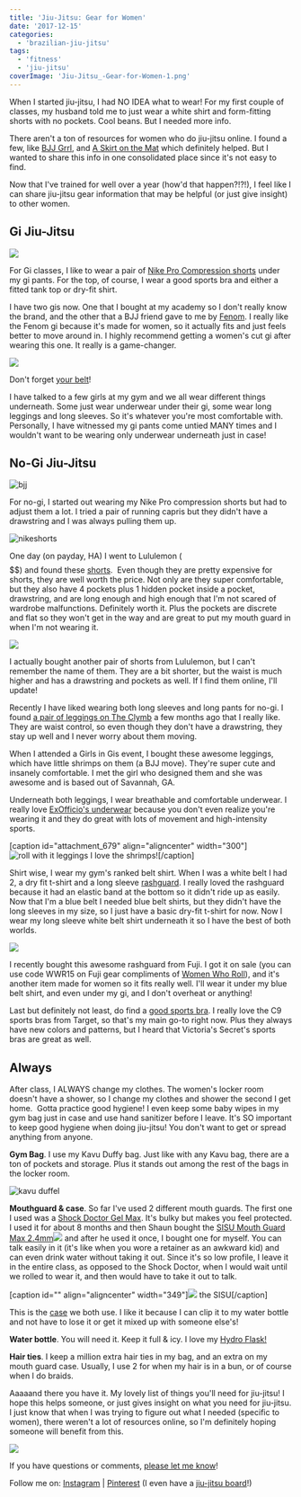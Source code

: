 ```yaml
---
title: 'Jiu-Jitsu: Gear for Women'
date: '2017-12-15'
categories:
  - 'brazilian-jiu-jitsu'
tags:
  - 'fitness'
  - 'jiu-jitsu'
coverImage: 'Jiu-Jitsu_-Gear-for-Women-1.png'
---
```


When I started jiu-jitsu, I had NO IDEA what to wear! For my first couple of classes, my husband told me to just wear a white shirt and form-fitting shorts with no pockets. Cool beans. But I needed more info.

There aren't a ton of resources for women who do jiu-jitsu online. I found a few, like [BJJ Grrl](https://bjjgrrl.wordpress.com/), and [A Skirt on the Mat](https://skirtonthemat.wordpress.com/) which definitely helped. But I wanted to share this info in one consolidated place since it's not easy to find.

Now that I've trained for well over a year (how'd that happen?!?!), I feel like I can share jiu-jitsu gear information that may be helpful (or just give insight) to other women.

## Gi Jiu-Jitsu

![](images/IMG_20171013_180100-768x1024.jpg)

For Gi classes, I like to wear a pair of [Nike Pro Compression shorts](https://amzn.to/2Fk2T9V) under my gi pants. For the top, of course, I wear a good sports bra and either a fitted tank top or dry-fit shirt.

I have two gis now. One that I bought at my academy so I don't really know the brand, and the other that a BJJ friend gave to me by [Fenom](https://fenomkimonos.com/products.html). I really like the Fenom gi because it's made for women, so it actually fits and just feels better to move around in. I highly recommend getting a women's cut gi after wearing this one. It really is a game-changer.

![](images/IMG_20180302_175840-768x1024.jpg)

Don't forget [your belt](https://www.amazon.com/Venum-BJJ-Belt-White-A2/dp/B00B45ULSG/ref=as_li_ss_tl?crid=3KXLVWYSYO5YV&keywords=jiu+jitsu+belt&qid=1559225181&refinements=p_85:2470955011,p_72:1248957011&rnid=1248955011&rps=1&s=sporting-goods&sprefix=jiu+jitsu+gi,sporting,148&sr=1-3&linkCode=ll1&tag=kaleigh-20&linkId=785dc798e9f6b6d252bdae8d4c09ed71&language=en_US)!

I have talked to a few girls at my gym and we all wear different things underneath. Some just wear underwear under their gi, some wear long leggings and long sleeves. So it's whatever you're most comfortable with. Personally, I have witnessed my gi pants come untied MANY times and I wouldn't want to be wearing only underwear underneath just in case!

## No-Gi Jiu-Jitsu

![bjj](images/20160723_121140-e1473185145601-scaled-e1590287160110-576x1024.jpg)

For no-gi, I started out wearing my Nike Pro compression shorts but had to adjust them a lot. I tried a pair of running capris but they didn't have a drawstring and I was always pulling them up.

![nikeshorts](images/Screen-Shot-2016-09-07-at-3.44.05-PM.png)

One day (on payday, HA) I went to Lululemon ($$$$$$) and found these [shorts](https://shop.lululemon.com/p/women-shorts/Align-Short-4-MD/_/prod9201275?color=36763&clickref=1011l7yYyTgB&CID=PHG_aff).  Even though they are pretty expensive for shorts, they are well worth the price. Not only are they super comfortable, but they also have 4 pockets plus 1 hidden pocket inside a pocket, drawstring, and are long enough and high enough that I'm not scared of wardrobe malfunctions. Definitely worth it. Plus the pockets are discrete and flat so they won't get in the way and are great to put my mouth guard in when I'm not wearing it.

![](images/lululemonshorts.png)

I actually bought another pair of shorts from Lululemon, but I can't remember the name of them. They are a bit shorter, but the waist is much higher and has a drawstring and pockets as well. If I find them online, I'll update!

Recently I have liked wearing both long sleeves and long pants for no-gi. I found [a pair of leggings on The Clymb](https://www.theclymb.com/Product.aspx?l=00240107003800000000&p=CLW01275&s=00000) a few months ago that I really like. They are waist control, so even though they don't have a drawstring, they stay up well and I never worry about them moving.

When I attended a Girls in Gis event, I bought these awesome leggings, which have little shrimps on them (a BJJ move). They're super cute and insanely comfortable. I met the girl who designed them and she was awesome and is based out of Savannah, GA.

Underneath both leggings, I wear breathable and comfortable underwear. I really love [ExOfficio's underwear](https://amzn.to/2FjgONz) because you don't even realize you're wearing it and they do great with lots of movement and high-intensity sports.

\[caption id="attachment_679" align="aligncenter" width="300"\]![roll with it leggings](images/IMG_20170921_205124_283-300x300.jpg) I love the shrimps!\[/caption\]

Shirt wise, I wear my gym's ranked belt shirt. When I was a white belt I had 2, a dry fit t-shirt and a long sleeve [rashguard](https://breakingmuscle.com/fitness/the-top-10-bjj-rashguards-for-women). I really loved the rashguard because it had an elastic band at the bottom so it didn't ride up as easily. Now that I'm a blue belt I needed blue belt shirts, but they didn't have the long sleeves in my size, so I just have a basic dry-fit t-shirt for now. Now I wear my long sleeve white belt shirt underneath it so I have the best of both worlds.

![](images/IMG_20171004_184958_1-768x1024.jpg)

I recently bought this awesome rashguard from Fuji. I got it on sale (you can use code WWR15 on Fuji gear compliments of [Women Who Roll](https://www.instagram.com/womenwhorollbjj/)), and it's another item made for women so it fits really well. I'll wear it under my blue belt shirt, and even under my gi, and I don't overheat or anything!

Last but definitely not least, do find a [good sports bra](https://web.archive.org/web/20161221164547/http://www.target.com:80/p/women-s-power-core-compression-racerback-sports-bra-c9-champion/-/A-50271294). I really love the C9 sports bras from Target, so that's my main go-to right now. Plus they always have new colors and patterns, but I heard that Victoria's Secret's sports bras are great as well.

## Always

After class, I ALWAYS change my clothes. The women's locker room doesn't have a shower, so I change my clothes and shower the second I get home.  Gotta practice good hygiene! I even keep some baby wipes in my gym bag just in case and use hand sanitizer before I leave. It's SO important to keep good hygiene when doing jiu-jitsu! You don't want to get or spread anything from anyone.

**Gym Bag**. I use my Kavu Duffy bag. Just like with any Kavu bag, there are a ton of pockets and storage. Plus it stands out among the rest of the bags in the locker room.

![kavu duffel](images/Screen-Shot-2016-09-07-at-3.45.03-PM-283x300.png)

**Mouthguard & case**. So far I've used 2 different mouth guards. The first one I used was a [Shock Doctor Gel Max](https://www.amazon.com/gp/product/B00IAO7WPO/ref=as_li_tl?ie=UTF8&camp=1789&creative=9325&creativeASIN=B00IAO7WPO&linkCode=as2&tag=kaleigh-20&linkId=4b1be4c2f3327d45b53eb6cdf5242a0e). It's bulky but makes you feel protected. I used it for about 8 months and then Shaun bought the [SISU Mouth Guard Max 2.4mm](https://www.amazon.com/gp/product/B01LX2DYI1/ref=as_li_tl?ie=UTF8&camp=1789&creative=9325&creativeASIN=B01LX2DYI1&linkCode=as2&tag=kaleigh-20&linkId=b85e5d8c436552b90b69e2b6a63d3552)![](//ir-na.amazon-adsystem.com/e/ir?t=kaleigh-20&l=am2&o=1&a=B01LX2DYI1) and after he used it once, I bought one for myself. You can talk easily in it (it's like when you wore a retainer as an awkward kid) and can even drink water without taking it out. Since it's so low profile, I leave it in the entire class, as opposed to the Shock Doctor, when I would wait until we rolled to wear it, and then would have to take it out to talk.

\[caption id="" align="aligncenter" width="349"\][![](images/71mzHL4uB6L._SL1500_.jpg)](https://amzn.to/2ZSrjB6) the SISU\[/caption\]

This is the [case](https://amzn.to/2FhjThf) we both use. I like it because I can clip it to my water bottle and not have to lose it or get it mixed up with someone else's!

**Water bottle**. You will need it. Keep it full & icy. I love my [Hydro Flask!](https://amzn.to/2ZO823F)

**Hair ties**. I keep a million extra hair ties in my bag, and an extra on my mouth guard case. Usually, I use 2 for when my hair is in a bun, or of course when I do braids.

Aaaaand there you have it. My lovely list of things you'll need for jiu-jitsu! I hope this helps someone, or just gives insight on what you need for jiu-jitsu. I just know that when I was trying to figure out what I needed (specific to women), there weren't a lot of resources online, so I'm definitely hoping someone will benefit from this.

![](images/Jiu-Jitsu_-Gear-for-Women-683x1024.png)

If you have questions or comments, [please let me know](https://kaleighscruggs.com/)!

Follow me on: [Instagram](https://www.instagram.com/klgh.js/) | [Pinterest](https://www.pinterest.com/kaleighscruggs/) (I even have a [jiu-jitsu board](https://www.pinterest.com/klghshaun/brazilian-jiu-jitsu/)!)
